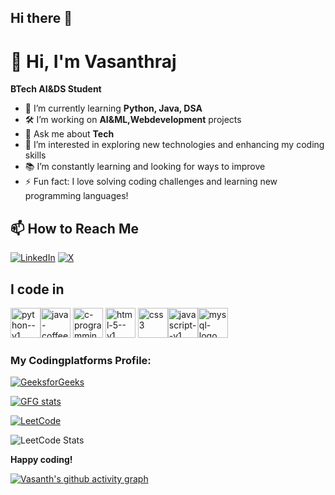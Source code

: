 ## Hi there 👋
# 👋 Hi, I'm Vasanthraj

**BTech AI&DS Student**

- 🌱 I’m currently learning **Python, Java, DSA**
- 🛠️ I’m working on **AI&ML,Webdevelopment** projects
- 💬 Ask me about **Tech**
- 🔭 I’m interested in exploring new technologies and enhancing my coding skills
- 📚 I’m constantly learning and looking for ways to improve
- ⚡ Fun fact: I love solving coding challenges and learning new programming languages!


## 📫 How to Reach Me

[![LinkedIn](https://img.shields.io/badge/-LinkedIn-blue?style=flat-square&logo=linkedin&logoColor=white)](https://www.linkedin.com/in/vasanthrajrajavel31)
[![X](https://img.shields.io/badge/-X-000000?style=flat-square&logo=x&logoColor=white)](https://x.com/rvasanthraj31?t=ycGFCgcTCeSwpaCOuqXacg&s=09)

## I code in
<img width="48" height="48" src="https://img.icons8.com/color/48/python--v1.png" alt="python--v1"/><img width="48" height="48" src="https://img.icons8.com/color/48/java-coffee-cup-logo--v1.png" alt="java-coffee-cup-logo--v1"/>
<img width="48" height="48" src="https://img.icons8.com/color/48/c-programming.png" alt="c-programming"/>
<img width="48" height="48" src="https://img.icons8.com/color/48/html-5--v1.png" alt="html-5--v1"/>
<img width="48" height="48" src="https://img.icons8.com/fluency/48/css3.png" alt="css3"/><img width="48" height="48" src="https://img.icons8.com/color/48/javascript--v1.png" alt="javascript--v1"/><img width="48" height="48" src="https://img.icons8.com/fluency/48/mysql-logo.png" alt="mysql-logo"/>

### My Codingplatforms Profile:

[![GeeksforGeeks](https://img.shields.io/badge/-GeeksforGeeks-0F9D58?style=flat-square&logo=geeksforgeeks&logoColor=white)](https://www.geeksforgeeks.org/user/ranjith_a_k/)



<p> <a href="https://www.geeksforgeeks.org/user/ranjith_a_k/"><img src="https://geeks-for-geeks-stats-card.vercel.app/?username=ranjith_a_k" alt="GFG stats"/></a></p>

[![LeetCode](https://img.shields.io/badge/-LeetCode-FFA116?style=flat-square&logo=LeetCode&logoColor=black)](https://leetcode.com/u/ranjith_ak/)



![LeetCode Stats](https://leetcard.jacoblin.cool/ranjith_ak?theme=dark&font=Marcellus)


**Happy coding!**


[![Vasanth's github activity graph](https://github-readme-activity-graph.vercel.app/graph?username=rvasant1gnz&bg_color=171618&color=d1d4d7&line=4e9e4c&point=d3cfd3&area=true&hide_border=true)](https://github.com/ashutosh00710/github-readme-activity-graph)




<!--
**vasanthraj31/vasanthraj31** is a ✨ _special_ ✨ repository because its `README.md` (this file) appears on your GitHub profile.

Here are some ideas to get you started:

- 🔭 I’m currently working on ...
- 🌱 I’m currently learning ...
- 👯 I’m looking to collaborate on ...
- 🤔 I’m looking for help with ...
- 💬 Ask me about ...
- 📫 How to reach me: ...
- 😄 Pronouns: ...
- ⚡ Fun fact: ...
-->
